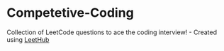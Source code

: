 # Competetive-Coding
Collection of LeetCode questions to ace the coding interview! - Created using [LeetHub](https://github.com/QasimWani/LeetHub)
